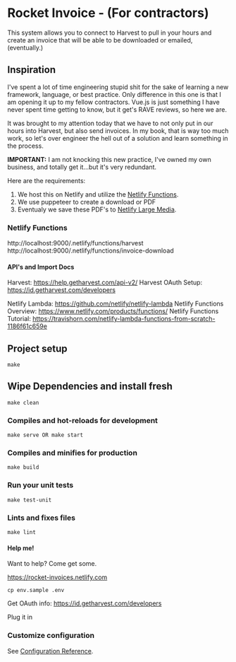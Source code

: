 # Rocket Invoice - (For contractors)

This system allows you to connect to Harvest to pull in your hours and create an invoice that will be able to be downloaded or emailed, (eventually.)

## Inspiration

I've spent a lot of time engineering stupid shit for the sake of learning a new framework, language, or best practice.  Only difference in this one is that I am opening it up to my fellow contractors. Vue.js is just something I have never spent time getting to know, but it get's RAVE reviews, so here we are.

It was brought to my attention today that we have to not only put in our hours into Harvest, but also send invoices.  In my book, that is way too much work, so let's over engineer the hell out of a solution and learn something in the process.

__IMPORTANT:__ I am not knocking this new practice, I've owned my own business, and totally get it...but it's very redundant.

Here are the requirements:

1. We host this on Netlify and utilize the [Netlify Functions](https://www.netlify.com/products/functions/).
2. We use puppeteer to create a download or PDF
3. Eventualy we save these PDF's to [Netlify Large Media](https://www.netlify.com/products/large-media/).

### Netlify Functions

http://localhost:9000/.netlify/functions/harvest
http://localhost:9000/.netlify/functions/invoice-download

#### API's and Import Docs

Harvest: https://help.getharvest.com/api-v2/
Harvest OAuth Setup: https://id.getharvest.com/developers

Netlify Lambda: https://github.com/netlify/netlify-lambda
Netlify Functions Overview: https://www.netlify.com/products/functions/
Netlify Functions Tutorial: https://travishorn.com/netlify-lambda-functions-from-scratch-1186f61c659e

## Project setup
```
make
```

## Wipe Dependencies and install fresh
```
make clean
```

### Compiles and hot-reloads for development
```
make serve OR make start
```

### Compiles and minifies for production
```
make build
```

### Run your unit tests
```
make test-unit
```

### Lints and fixes files
```
make lint
```

#### Help me!

Want to help?  Come get some. 

https://rocket-invoices.netlify.com

```
cp env.sample .env
```

Get OAuth info: https://id.getharvest.com/developers

Plug it in

### Customize configuration
See [Configuration Reference](https://cli.vuejs.org/config/).
